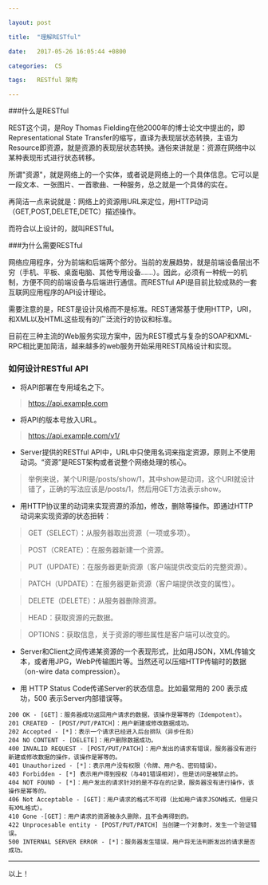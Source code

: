 ```yaml
---

layout: post

title:  "理解RESTful"

date:   2017-05-26 16:05:44 +0800

categories:  CS

tags:   RESTful 架构

---
```


###什么是RESTful

REST这个词，是Roy Thomas Fielding在他2000年的博士论文中提出的，即Representational State Transfer的缩写，直译为表现层状态转换，主语为Resource即资源，就是资源的表现层状态转换。通俗来讲就是：资源在网络中以某种表现形式进行状态转移。

所谓"资源"，就是网络上的一个实体，或者说是网络上的一个具体信息。它可以是一段文本、一张图片、一首歌曲、一种服务，总之就是一个具体的实在。

再简洁一点来说就是：网络上的资源用URL来定位，用HTTP动词（GET,POST,DELETE,DETC）描述操作。

而符合以上设计的，就叫RESTful。

###为什么需要RESTful

网络应用程序，分为前端和后端两个部分。当前的发展趋势，就是前端设备层出不穷（手机、平板、桌面电脑、其他专用设备......）。因此，必须有一种统一的机制，方便不同的前端设备与后端进行通信。而RESTful API是目前比较成熟的一套互联网应用程序的API设计理论。

需要注意的是，REST是设计风格而不是标准。REST通常基于使用HTTP，URI，和XML以及HTML这些现有的广泛流行的协议和标准。

目前在三种主流的Web服务实现方案中，因为REST模式与复杂的SOAP和XML-RPC相比更加简洁，越来越多的web服务开始采用REST风格设计和实现。

### 如何设计RESTful API

- 将API部署在专用域名之下。

>https://api.example.com

- 将API的版本号放入URL。

>https://api.example.com/v1/

- Server提供的RESTful API中，URL中只使用名词来指定资源，原则上不使用动词。“资源”是REST架构或者说整个网络处理的核心。

>举例来说，某个URI是/posts/show/1，其中show是动词，这个URI就设计错了，正确的写法应该是/posts/1，然后用GET方法表示show。

- 用HTTP协议里的动词来实现资源的添加，修改，删除等操作。即通过HTTP动词来实现资源的状态扭转：

>GET（SELECT）：从服务器取出资源（一项或多项）。

>POST（CREATE）：在服务器新建一个资源。

>PUT（UPDATE）：在服务器更新资源（客户端提供改变后的完整资源）。

>PATCH（UPDATE）：在服务器更新资源（客户端提供改变的属性）。

>DELETE（DELETE）：从服务器删除资源。

>HEAD：获取资源的元数据。

>OPTIONS：获取信息，关于资源的哪些属性是客户端可以改变的。

- Server和Client之间传递某资源的一个表现形式，比如用JSON，XML传输文本，或者用JPG，WebP传输图片等。当然还可以压缩HTTP传输时的数据（on-wire data compression）。

- 用 HTTP Status Code传递Server的状态信息。比如最常用的 200 表示成功，500 表示Server内部错误等。

~~~
200 OK - [GET]：服务器成功返回用户请求的数据，该操作是幂等的（Idempotent）。
201 CREATED - [POST/PUT/PATCH]：用户新建或修改数据成功。
202 Accepted - [*]：表示一个请求已经进入后台排队（异步任务）
204 NO CONTENT - [DELETE]：用户删除数据成功。
400 INVALID REQUEST - [POST/PUT/PATCH]：用户发出的请求有错误，服务器没有进行新建或修改数据的操作，该操作是幂等的。
401 Unauthorized - [*]：表示用户没有权限（令牌、用户名、密码错误）。
403 Forbidden - [*] 表示用户得到授权（与401错误相对），但是访问是被禁止的。
404 NOT FOUND - [*]：用户发出的请求针对的是不存在的记录，服务器没有进行操作，该操作是幂等的。
406 Not Acceptable - [GET]：用户请求的格式不可得（比如用户请求JSON格式，但是只有XML格式）。
410 Gone -[GET]：用户请求的资源被永久删除，且不会再得到的。
422 Unprocesable entity - [POST/PUT/PATCH] 当创建一个对象时，发生一个验证错误。
500 INTERNAL SERVER ERROR - [*]：服务器发生错误，用户将无法判断发出的请求是否成功。
~~~

----

以上！
